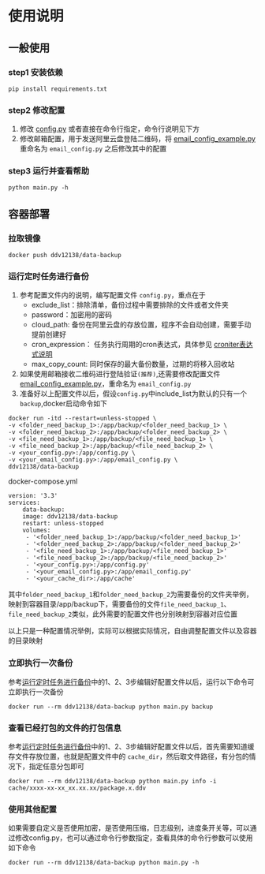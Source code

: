 # 使用说明
## 一般使用
### step1 安装依赖
```shell
pip install requirements.txt
```
### step2 修改配置
1. 修改 [config.py](src/config.py) 或者直接在命令行指定，命令行说明见下方
2. 修改邮箱配置，用于发送阿里云盘登陆二维码，将 [email_config_example.py](email_config_example.py)重命名为 `email_config.py` 之后修改其中的配置

### step3 运行并查看帮助
```
python main.py -h
```
## 容器部署

### 拉取镜像
```
docker push ddv12138/data-backup
```

### 运行定时任务进行备份
1. 参考配置文件内的说明，编写配置文件 ```config.py```，重点在于
   - exclude_list：排除清单，备份过程中需要排除的文件或者文件夹
   - password：加密用的密码
   - cloud_path: 备份在阿里云盘的存放位置，程序不会自动创建，需要手动提前创建好
   - cron_expression： 任务执行周期的cron表达式，具体参见 [croniter表达式说明](https://pypi.org/project/croniter/)
   - max_copy_count: 同时保存的最大备份数量，过期的将移入回收站
2. 如果使用邮箱接收二维码进行登陆验证```(推荐)```,还需要修改配置文件 [email_config_example.py](email_config_example.py)，重命名为 ```email_config.py```
3. 准备好以上配置文件以后，假设```config.py```中include_list为默认的只有一个 ```backup```,docker启动命令如下
```
docker run -itd --restart=unless-stopped \
-v <folder_need_backup_1>:/app/backup/<folder_need_backup_1> \
-v <folder_need_backup_2>:/app/backup/<folder_need_backup_2> \
-v <file_need_backup_1>:/app/backup/<file_need_backup_1> \
-v <file_need_backup_2>:/app/backup/<file_need_backup_2> \
-v <your_config.py>:/app/config.py \
-v <your_email_config.py>:/app/email_config.py \
ddv12138/data-backup
```
docker-compose.yml

```shell
version: '3.3'
services:
    data-backup:
    image: ddv12138/data-backup
    restart: unless-stopped
    volumes:
     - '<folder_need_backup_1>:/app/backup/<folder_need_backup_1>'
     - '<folder_need_backup_2>:/app/backup/<folder_need_backup_2>'
     - '<file_need_backup_1>:/app/backup/<file_need_backup_1>'
     - '<file_need_backup_2>:/app/backup/<file_need_backup_2>'
     - '<your_config.py>:/app/config.py'
     - '<your_email_config.py>:/app/email_config.py'
     - '<your_cache_dir>:/app/cache'
```

其中```folder_need_backup_1```和```folder_need_backup_2```为需要备份的文件夹举例，映射到容器目录/app/backup下，需要备份的文件```file_need_backup_1```、```file_need_backup_2```类似，此外需要的配置文件也分别映射到容器对应位置

以上只是一种配置情况举例，实际可以根据实际情况，自由调整配置文件以及容器的目录映射

### 立即执行一次备份
参考[运行定时任务进行备份](#运行定时任务进行备份)中的1、2、3步编辑好配置文件以后，运行以下命令可立即执行一次备份
```shell
docker run --rm ddv12138/data-backup python main.py backup
```

### 查看已经打包的文件的打包信息
参考[运行定时任务进行备份](#运行定时任务进行备份)中的1、2、3步编辑好配置文件以后，首先需要知道缓存文件存放位置，也就是配置文件中的 ```cache_dir```，然后取文件路径，有分包的情况下，指定任意分包即可
```shell
docker run --rm ddv12138/data-backup python main.py info -i cache/xxxx-xx-xx_xx.xx.xx/package.x.ddv
```

### 使用其他配置
如果需要自定义是否使用加密，是否使用压缩，日志级别，进度条开关等，可以通过修改config.py，也可以通过命令行参数指定，查看具体的命令行参数可以使用如下命令
```shell
docker run --rm ddv12138/data-backup python main.py -h
```

